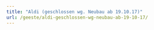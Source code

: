 ```yaml
---
title: "Aldi (geschlossen wg. Neubau ab 19.10.17)"
url: /geeste/aldi-geschlossen-wg-neubau-ab-19-10-17/
---
```


